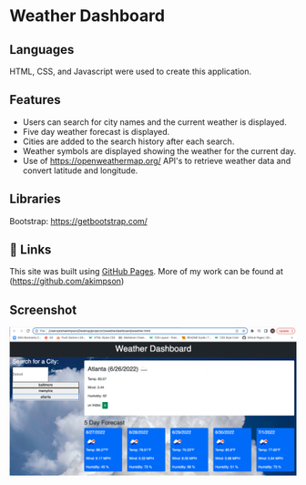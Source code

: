 # Weather Dashboard

## Languages

HTML, CSS, and Javascript were used to create this application.

## Features

- Users can search for city names and the current weather is displayed.
- Five day weather forecast is displayed.
- Cities are added to the search history after each search.
- Weather symbols are displayed showing the weather for the current day.
- Use of https://openweathermap.org/ API's to retrieve weather data and convert latitude and longitude.

## Libraries

Bootstrap: https://getbootstrap.com/ <br>

## 🔗 Links

This site was built using [GitHub Pages](https://akimpson.github.io/weather-dashboard/).
More of my work can be found at (https://github.com/akimpson)

## Screenshot

![Weather Dashboard](./assets/images/WeatherDashboardScreenshot.png)

<!-- ![Weather Dashboard Screenshot](https://user-images.githubusercontent.com/98501990/175842306-a5f1d704-7a99-4b28-9e70-38dce74456aa.png) -->
